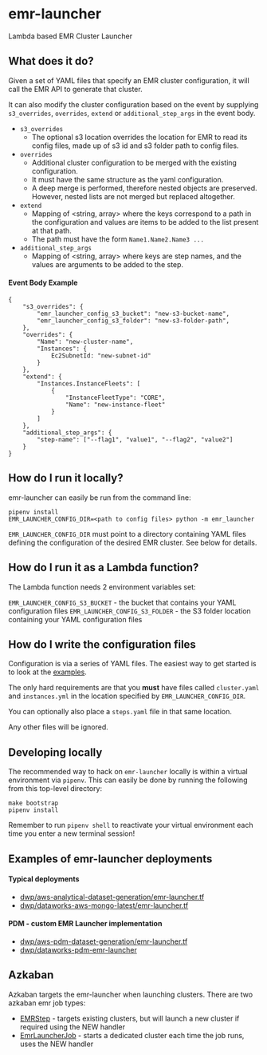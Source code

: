 # emr-launcher
Lambda based EMR Cluster Launcher

## What does it do?

Given a set of YAML files that specify an EMR cluster configuration, it will
call the EMR API to generate that cluster.

It can also modify the cluster configuration based on the event by supplying `s3_overrides`, `overrides`,
`extend` or `additional_step_args` in the event body.

 * `s3_overrides`
    * The optional s3 location overrides the location for EMR to read its config files, made up of s3 id and s3 folder path to config files.
 * `overrides`
    * Additional cluster configuration to be merged with the existing configuration.
    * It must have the same structure as the yaml configuration.
    * A deep merge is performed, therefore nested objects are preserved. However,
     nested lists are not merged but replaced altogether.
* `extend`
    * Mapping of <string, array> where the keys correspond to a path in the configuration
    and values are items to be added to the list present at that path.
    * The path must have the form `Name1.Name2.Name3 ...` 
* `additional_step_args`
    * Mapping of <string, array> where keys are step names, and the values are
    arguments to be added to the step.


#### Event Body Example
```$json
{
    "s3_overrides": {
        "emr_launcher_config_s3_bucket": "new-s3-bucket-name",
        "emr_launcher_config_s3_folder": "new-s3-folder-path",
    },
    "overrides": {
        "Name": "new-cluster-name",
        "Instances": {
            Ec2SubnetId: "new-subnet-id"
        }
    },
    "extend": {
        "Instances.InstanceFleets": [
            {
                "InstanceFleetType": "CORE",
                "Name": "new-instance-fleet"
            }
        ]
    },
    "additional_step_args": {
        "step-name": ["--flag1", "value1", "--flag2", "value2"]
    }
}
```


## How do I run it locally?

emr-launcher can easily be run from the command line:

```
pipenv install
EMR_LAUNCHER_CONFIG_DIR=<path to config files> python -m emr_launcher
```

`EMR_LAUNCHER_CONFIG_DIR` must point to a directory containing YAML files defining the configuration of the desired EMR cluster. See below for details.

## How do I run it as a Lambda function?

The Lambda function needs 2 environment variables set:

`EMR_LAUNCHER_CONFIG_S3_BUCKET` - the bucket that contains your YAML configuration files
`EMR_LAUNCHER_CONFIG_S3_FOLDER` - the S3 folder location containing your YAML configuration files

## How do I write the configuration files

Configuration is via a series of YAML files. The easiest way to get started is
to look at the [examples](docs/examples/).

The only hard requirements are that you **must** have files called
`cluster.yaml` and `instances.yml` in the location specified by
`EMR_LAUNCHER_CONFIG_DIR`.

You can optionally also place a `steps.yaml` file in that same location.

Any other files will be ignored.

## Developing locally

The recommended way to hack on `emr-launcher` locally is within a virtual
environment via `pipenv`. This can easily be done by running the following
from this top-level directory:

```
make bootstrap
pipenv install
```

Remember to run `pipenv shell` to reactivate your virtual environment each time
you enter a new terminal session!


## Examples of emr-launcher deployments
#### Typical deployments
 * [dwp/aws-analytical-dataset-generation/emr-launcher.tf](https://github.com/dwp/aws-analytical-dataset-generation/blob/master/emr-launcher.tf)
 * [dwp/dataworks-aws-mongo-latest/emr-launcher.tf](https://github.com/dwp/dataworks-aws-mongo-latest/blob/master/emr-launcher.tf)

#### PDM - custom EMR Launcher implementation
* [dwp/aws-pdm-dataset-generation/emr-launcher.tf](https://github.com/dwp/aws-pdm-dataset-generation/blob/master/emr-launcher.tf)
* [dwp/dataworks-pdm-emr-launcher](https://github.com/dwp/dataworks-pdm-emr-launcher)

## Azkaban
Azkaban targets the emr-launcher when launching clusters.  There are two azkaban emr job types:
 * [EMRStep](https://github.com/dwp/dataworks-hardened-images/blob/master/azkaban-executor/azkaban-emr-jobtype/src/main/java/uk/gov/dwp/dataworks/azkaban/jobtype/EMRStep.java) - targets existing clusters, but will launch a new cluster if required using the NEW handler
 * [EmrLauncherJob](https://github.com/dwp/dataworks-hardened-images/blob/master/azkaban-executor/azkaban-emr-jobtype/src/main/java/uk/gov/dwp/dataworks/azkaban/jobtype/EmrLauncherJob.java) - starts a dedicated cluster each time the job runs, uses the NEW handler

